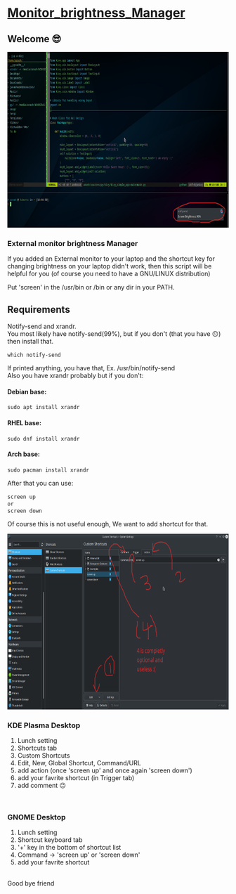 # [Monitor_brightness_Manager](https://github.com/arashph17/External_monitor_brightness)
## Welcome :sunglasses:
<img src="pic.jpeg" height="400">

### External monitor brightness Manager

If you added an External monitor to your laptop and the shortcut key for changing brightness on your laptop didn't work, then this script will be helpful for you (of course you need to have a GNU/LINUX distribution)

Put 'screen' in the /usr/bin or /bin or any dir in your PATH. <br />
## Requirements
Notify-send and xrandr. <br />
You most likely have notify-send(99%), but if you don't (that you have :neutral_face:) then install that. <br />
```
which notify-send
```
If printed anything, you have that, Ex. /usr/bin/notify-send <br />
Also you have xrandr probably but if you don't: <br />
#### Debian base:
```
sudo apt install xrandr
```
#### RHEL base:
```
sudo dnf install xrandr
```
#### Arch base:
```
sudo pacman install xrandr
```

After that you can use:
```
screen up
or
screen down
```
Of course this is not useful enough, We want to add shortcut for that.

<img src="pic4.png" height="400">

### KDE Plasma Desktop

1. Lunch setting <br />
2. Shortcuts tab <br />
3. Custom Shortcuts <br />
4. Edit, New, Global Shortcut, Command/URL <br />
5. add action (once 'screen up' and once again 'screen down') <br />
6. add your favrite shortcut (in Trigger tab) <br />
7. add comment :neutral_face:
<br />

### GNOME Desktop
1. Lunch setting <br />
2. Shortcut keyboard tab <br />
3. '+' key in the bottom of shortcut list <br />
4. Command -> 'screen up' or 'screen down' <br />
5. add your favrite shortcut <br />
<br />
Good bye friend

